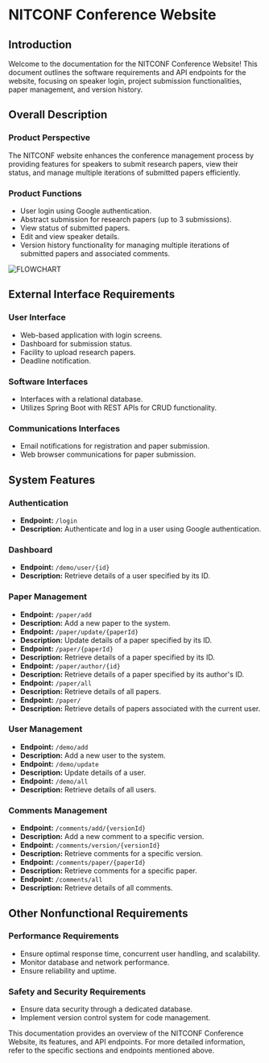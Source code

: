 # NITCONF Conference Website

## Introduction

Welcome to the documentation for the NITCONF Conference Website! This document outlines the software requirements and API endpoints for the website, focusing on speaker login, project submission functionalities, paper management, and version history.

## Overall Description

### Product Perspective
The NITCONF website enhances the conference management process by providing features for speakers to submit research papers, view their status, and manage multiple iterations of submitted papers efficiently.

### Product Functions
- User login using Google authentication.
- Abstract submission for research papers (up to 3 submissions).
- View status of submitted papers.
- Edit and view speaker details.
- Version history functionality for managing multiple iterations of submitted papers and associated comments.

![FLOWCHART](https://github.com/mikasajaeger19/SE_LAB_Team8_NITCONF/blob/main/docs/flow_chart.png?raw=true)


## External Interface Requirements

### User Interface
- Web-based application with login screens.
- Dashboard for submission status.
- Facility to upload research papers.
- Deadline notification.

### Software Interfaces
- Interfaces with a relational database.
- Utilizes Spring Boot with REST APIs for CRUD functionality.

### Communications Interfaces
- Email notifications for registration and paper submission.
- Web browser communications for paper submission.

## System Features

### Authentication
- **Endpoint:** `/login`
- **Description:** Authenticate and log in a user using Google authentication.

### Dashboard
- **Endpoint:** `/demo/user/{id}`
- **Description:** Retrieve details of a user specified by its ID.

### Paper Management
- **Endpoint:** `/paper/add`
- **Description:** Add a new paper to the system.
- **Endpoint:** `/paper/update/{paperId}`
- **Description:** Update details of a paper specified by its ID.
- **Endpoint:** `/paper/{paperId}`
- **Description:** Retrieve details of a paper specified by its ID.
- **Endpoint:** `/paper/author/{id}`
- **Description:** Retrieve details of a paper specified by its author's ID.
- **Endpoint:** `/paper/all`
- **Description:** Retrieve details of all papers.
- **Endpoint:** `/paper/`
- **Description:** Retrieve details of papers associated with the current user.

### User Management
- **Endpoint:** `/demo/add`
- **Description:** Add a new user to the system.
- **Endpoint:** `/demo/update`
- **Description:** Update details of a user.
- **Endpoint:** `/demo/all`
- **Description:** Retrieve details of all users.

### Comments Management
- **Endpoint:** `/comments/add/{versionId}`
- **Description:** Add a new comment to a specific version.
- **Endpoint:** `/comments/version/{versionId}`
- **Description:** Retrieve comments for a specific version.
- **Endpoint:** `/comments/paper/{paperId}`
- **Description:** Retrieve comments for a specific paper.
- **Endpoint:** `/comments/all`
- **Description:** Retrieve details of all comments.

## Other Nonfunctional Requirements

### Performance Requirements
- Ensure optimal response time, concurrent user handling, and scalability.
- Monitor database and network performance.
- Ensure reliability and uptime.

### Safety and Security Requirements
- Ensure data security through a dedicated database.
- Implement version control system for code management.

This documentation provides an overview of the NITCONF Conference Website, its features, and API endpoints. For more detailed information, refer to the specific sections and endpoints mentioned above.
